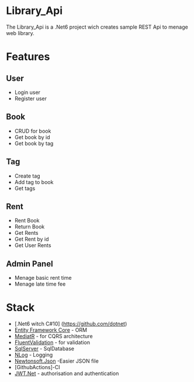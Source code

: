 # Library_Api
The Library_Api is a .Net6 project wich creates sample REST Api to menage web library.
# Features
## User
- Login user
- Register user
## Book
- CRUD for book
- Get book by id
- Get book by tag
## Tag
- Create tag
- Add tag to book
- Get tags
## Rent
- Rent Book
- Return Book
- Get Rents
- Get Rent by id
- Get User Rents
## Admin Panel
- Menage basic rent time
- Menage late time fee
# Stack
- [.Net6 witch C#10] (https://github.com/dotnet)
- [Entity Framework Core](https://github.com/dotnet/efcore) - ORM 
- [MediatR](https://github.com/jbogard/MediatR) - for CQRS architecture
- [FluentValidation](https://github.com/FluentValidation/FluentValidation) - for validation
- [SqlServer](https://www.microsoft.com/pl-pl/sql-server) - SqlDatabase
- [NLog](https://nlog-project.org) - Logging
- [Newtonsoft.Json](https://www.newtonsoft.com/json) -Easier JSON file
- [GithubActions]-CI
- [JWT.Net](https://github.com/jwt-dotnet/jwt) - authorisation and authentication






